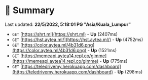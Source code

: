 # 📖 Summary
Last updated: **22/5/2022, 5:18:01 PG "Asia/Kuala_Lumpur"**

- `GET` [https://shrt.ml](https://shrt.ml) - **Up** (2407ms)
- `GET` [https://hst.aytea.ml/](https://hst.aytea.ml/) - **Up** (4752ms)
- `GET` [https://color.aytea.ml/4b31d6.png](https://color.aytea.ml/4b31d6.png) - **Up** (1521ms)
- `GET` [https://memeapi.aytea14.repl.co/gimme](https://memeapi.aytea14.repl.co/gimme) - **Up** (775ms)
- `GET` [https://teledrivemy.herokuapp.com/dashboard](https://teledrivemy.herokuapp.com/dashboard) - **Up** (298ms)
